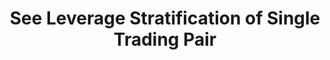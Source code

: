 ---
title: See Leverage Stratification of Single Trading Pair
position_number: 5
type: get
description: /market/public/leverage/bracket/detail
parameters:
    -
        name: symbol
        type: string
        mandatory: true
        default: N/A
        description: Trading pair
        ranges:
content_markdown: Note：This method does not require a signature.
left_code_blocks:
    -
        code_block: "public void getKLine() {\r\n\tString text = HttpUtil.get(URL + \"/data/api/v1/future-u/market/getKLine?market=btc_usdt&type=1min&since=0\");\r\n\tSystem.out.println(text);\r\n}"
        title: Java
        language: java
right_code_blocks:
    - code_block: |-
        {
         "msgInfo": {
            "code": "",
            "msg": ""
          },
          "msg": "",
          "data": {
            "leverageBrackets": [
              {
                "bracket": 0, //Level
                "maintMarginRate": 0, //Maintain margin rate
                "maxLeverage": 0, //Maximum leverage
                "maxNominalValue": 0, //Maximum notional value
                "maxStartMarginRate": 0, //Maximum initial margin rate
                "minLeverage": 0, //Minimum leverage
                "startMarginRate": 0, //Initial margin rate
                "symbol": "" //Trading pair
              }
            ],
            "symbol": ""
          },
          "code": 200
        }
      title: Response
      language: json
---